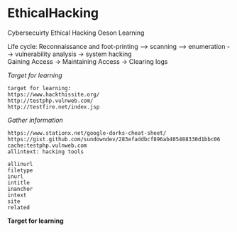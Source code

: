 # EthicalHacking
Cybersecuirty Ethical Hacking Oeson Learning 

Life cycle:
Reconnaissance and foot-printing --> scanning --> enumeration --> vulnerability analysis -> system hacking  
Gaining Access -> Maintaining Access -> Clearing logs

*Target for learning*
```
target for learning:
https://www.hackthissite.org/
http://testphp.vulnweb.com/
http://testfire.net/index.jsp
```
*Gather information*
```
https://www.stationx.net/google-dorks-cheat-sheet/
https://gist.github.com/sundowndev/283efaddbcf896ab405488330d1bbc06
cache:testphp.vulnweb.com
allintext: hacking tools

allinurl
filetype
inurl
intitle
inanchor
intext
site
related
```





















**Target for learning**
